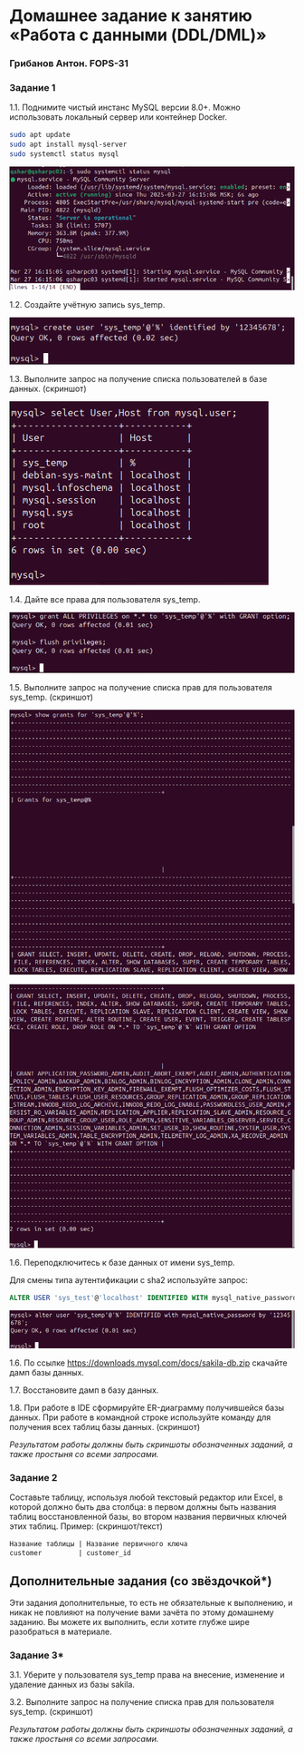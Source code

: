 # Домашнее задание к занятию «Работа с данными (DDL/DML)»

### Грибанов Антон. FOPS-31


### Задание 1
1.1. Поднимите чистый инстанс MySQL версии 8.0+. Можно использовать локальный сервер или контейнер Docker.

```bash
sudo apt update
sudo apt install mysql-server
sudo systemctl status mysql
```
 ![bd_002](https://github.com/Qshar1408/bd_homework_02/blob/main/img/bd_homework_02_001.png)

1.2. Создайте учётную запись sys_temp. 

 ![bd_002](https://github.com/Qshar1408/bd_homework_02/blob/main/img/bd_homework_02_002.png)

1.3. Выполните запрос на получение списка пользователей в базе данных. (скриншот)

![bd_002](https://github.com/Qshar1408/bd_homework_02/blob/main/img/bd_homework_02_003.png)

1.4. Дайте все права для пользователя sys_temp. 

![bd_002](https://github.com/Qshar1408/bd_homework_02/blob/main/img/bd_homework_02_004.png)


1.5. Выполните запрос на получение списка прав для пользователя sys_temp. (скриншот)

![bd_002](https://github.com/Qshar1408/bd_homework_02/blob/main/img/bd_homework_02_005.png)

![bd_002](https://github.com/Qshar1408/bd_homework_02/blob/main/img/bd_homework_02_006.png)

1.6. Переподключитесь к базе данных от имени sys_temp.

Для смены типа аутентификации с sha2 используйте запрос: 
```sql
ALTER USER 'sys_test'@'localhost' IDENTIFIED WITH mysql_native_password BY 'password';
```

![bd_002](https://github.com/Qshar1408/bd_homework_02/blob/main/img/bd_homework_02_007.png)

1.6. По ссылке https://downloads.mysql.com/docs/sakila-db.zip скачайте дамп базы данных.

1.7. Восстановите дамп в базу данных.

1.8. При работе в IDE сформируйте ER-диаграмму получившейся базы данных. При работе в командной строке используйте команду для получения всех таблиц базы данных. (скриншот)

*Результатом работы должны быть скриншоты обозначенных заданий, а также простыня со всеми запросами.*


### Задание 2
Составьте таблицу, используя любой текстовый редактор или Excel, в которой должно быть два столбца: в первом должны быть названия таблиц восстановленной базы, во втором названия первичных ключей этих таблиц. Пример: (скриншот/текст)
```
Название таблицы | Название первичного ключа
customer         | customer_id
```


## Дополнительные задания (со звёздочкой*)
Эти задания дополнительные, то есть не обязательные к выполнению, и никак не повлияют на получение вами зачёта по этому домашнему заданию. Вы можете их выполнить, если хотите глубже шире разобраться в материале.

### Задание 3*
3.1. Уберите у пользователя sys_temp права на внесение, изменение и удаление данных из базы sakila.

3.2. Выполните запрос на получение списка прав для пользователя sys_temp. (скриншот)

*Результатом работы должны быть скриншоты обозначенных заданий, а также простыня со всеми запросами.*

